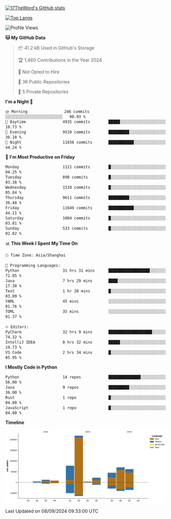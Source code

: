 [![17TheWord's GitHub stats](https://github-readme-stats.vercel.app/api?username=17TheWord&count_private=true&show_icons=true)](https://github.com/anuraghazra/github-readme-stats)

[![Top Langs](https://github-readme-stats.vercel.app/api/top-langs/?username=17TheWord&layout=compact&hide=html)](https://github.com/anuraghazra/github-readme-stats)


<!--START_SECTION:waka-->
![Profile Views](http://img.shields.io/badge/Profile%20Views-0-blue)

**🐱 My GitHub Data** 

> 📦 41.2 kB Used in GitHub's Storage 
 > 
> 🏆 1,460 Contributions in the Year 2024
 > 
> 🚫 Not Opted to Hire
 > 
> 📜 36 Public Repositories 
 > 
> 🔑 5 Private Repositories 
 > 
**I'm a Night 🦉** 

```text
🌞 Morning                246 commits         ░░░░░░░░░░░░░░░░░░░░░░░░░   00.93 % 
🌆 Daytime                4935 commits        █████░░░░░░░░░░░░░░░░░░░░   18.73 % 
🌃 Evening                9510 commits        █████████░░░░░░░░░░░░░░░░   36.10 % 
🌙 Night                  11656 commits       ███████████░░░░░░░░░░░░░░   44.24 % 
```
📅 **I'm Most Productive on Friday** 

```text
Monday                   1121 commits        █░░░░░░░░░░░░░░░░░░░░░░░░   04.25 % 
Tuesday                  890 commits         █░░░░░░░░░░░░░░░░░░░░░░░░   03.38 % 
Wednesday                1539 commits        █░░░░░░░░░░░░░░░░░░░░░░░░   05.84 % 
Thursday                 9611 commits        █████████░░░░░░░░░░░░░░░░   36.48 % 
Friday                   11649 commits       ███████████░░░░░░░░░░░░░░   44.21 % 
Saturday                 1004 commits        █░░░░░░░░░░░░░░░░░░░░░░░░   03.81 % 
Sunday                   533 commits         █░░░░░░░░░░░░░░░░░░░░░░░░   02.02 % 
```


📊 **This Week I Spent My Time On** 

```text
🕑︎ Time Zone: Asia/Shanghai

💬 Programming Languages: 
Python                   31 hrs 31 mins      ██████████████████░░░░░░░   72.85 % 
Java                     7 hrs 29 mins       ████░░░░░░░░░░░░░░░░░░░░░   17.30 % 
Text                     1 hr 20 mins        █░░░░░░░░░░░░░░░░░░░░░░░░   03.09 % 
YAML                     45 mins             ░░░░░░░░░░░░░░░░░░░░░░░░░   01.76 % 
TOML                     35 mins             ░░░░░░░░░░░░░░░░░░░░░░░░░   01.37 % 

🔥 Editors: 
PyCharm                  32 hrs 9 mins       ███████████████████░░░░░░   74.32 % 
IntelliJ IDEA            8 hrs 32 mins       █████░░░░░░░░░░░░░░░░░░░░   19.73 % 
VS Code                  2 hrs 34 mins       █░░░░░░░░░░░░░░░░░░░░░░░░   05.95 % 
```

**I Mostly Code in Python** 

```text
Python                   14 repos            ██████████████░░░░░░░░░░░   56.00 % 
Java                     9 repos             █████████░░░░░░░░░░░░░░░░   36.00 % 
Rust                     1 repo              █░░░░░░░░░░░░░░░░░░░░░░░░   04.00 % 
JavaScript               1 repo              █░░░░░░░░░░░░░░░░░░░░░░░░   04.00 % 
```



**Timeline**

![Lines of Code chart](https://raw.githubusercontent.com/17TheWord/17TheWord/main/assets/bar_graph.png)


 Last Updated on 08/09/2024 09:33:00 UTC
<!--END_SECTION:waka-->
